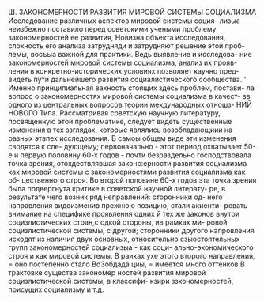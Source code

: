 Ш. ЗАКОНОМЕРНОСТИ РАЗВИТИЯ МИРОВОЙ СИСТЕМЫ
СОЦИАЛИЗМА
Исследование различных аспектов мировой системы соция-
лизыа неизбежно поставило перед советокими учеными проблему
закономерностей ее развития, Новизна объекта исследования,
слохность его анализа затрудняди и затрудняют решение этой проб-
лемы, восъыа важной для практики. Ведь выявление и исследова-
ние закономерностей мировой системы социализма, анализ их прояв-
ления в конкретно-исторических условиях позволяет каучно пред- \
видеть пути дальнейшего развития социалистического сообщества. ‘
Именно принципиальная вахность стоящих здесь проблем, постави-
ла вопрос о закономерностях мировой системы социализма в качест-
вв одного из центральных вопросов теории мекдународных отношз-
НИЙ НОВОГО Типа.
Рассматривая советскую научную литературу, посвященную
этой проблематике, следует видеть существенные изменения в тех
ззглядах, которые являлись возобладающиии на разных этапех
исследования. В самоы общем виде эти изменения сводятся к сле-
дующему; первоначально - этот период охватывает 50-е и первую
половину 60-х годов - почти безраздельно господствовала точка
зрения, отохдествлявшая законс:ерности развития социализма ках
мировой системы с закономерностями развития социализма как об-
цественного строя. Во второй половине 60-х годов эта точка
зрения была подвергнута критике в советской научной литерату-
ре, в результате чего возник ряд неправлений: сторонники од-
него направления видоизменив прежнюю позицию, стали акиенти-
ровать внимание на специфике проявления одних й тех же законов
внутри социзлистических стран,с одкой стороны, ив рамках ми-
ровой социзлистической системы, с другой; сторонники другого
напровления исходят из наличия двух основных, относительно
сзыостоятельных групп закономерностей социализыа - как соци-
ально-экономического строя и как мировой системы. В раиках ухе
этого второго направления, = оно постепенно стало ВоЗобдада
циы, = имеется много оттенков В трактовке существа закономер
ностей развития мировой социзлистической системы, в классифи-
кзири ззкономерностей, присущих социализму и т.д.
